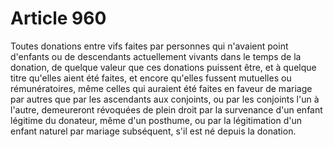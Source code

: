 # Article 960

Toutes donations entre vifs faites par personnes qui n'avaient point d'enfants ou de descendants actuellement vivants dans le temps de la donation, de quelque valeur que ces donations puissent être, et à quelque titre qu'elles aient été faites, et encore qu'elles fussent mutuelles ou rémunératoires, même celles qui auraient été faites en faveur de mariage par autres que par les ascendants aux conjoints, ou par les conjoints l'un à l'autre, demeureront révoquées de plein droit par la survenance d'un enfant légitime du donateur, même d'un posthume, ou par la légitimation d'un enfant naturel par mariage subséquent, s'il est né depuis la donation.

